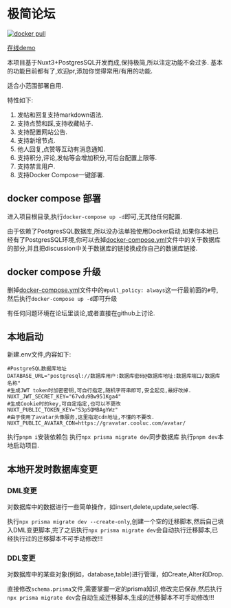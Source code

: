 # 极简论坛

[![docker pull](https://img.shields.io/docker/pulls/kingwrcy/discussion)](https://hub.docker.com/repository/docker/kingwrcy/discussion)

[在线demo](https://discussion.mblog.club)

本项目基于Nuxt3+PostgresSQL开发而成,保持极简,所以注定功能不会过多.
基本的功能目前都有了,欢迎pr,添加你觉得常用/有用的功能.

适合小范围部署自用.

特性如下:

1. 发帖和回复支持markdown语法.
2. 支持点赞和踩,支持收藏帖子.
3. 支持配置网站公告.
4. 支持新增节点.
5. 他人回复,点赞等互动有消息通知.
6. 支持积分,评论,发帖等会增加积分,可后台配置上限等.
7. 支持禁言用户.
8. 支持Docker Compose一键部署.

## docker compose 部署

进入项目根目录,执行`docker-compose up -d`即可,无其他任何配置.

由于依赖了PostgresSQL数据库,所以没办法单独使用Docker启动,如果你本地已经有了PostgresSQL环境,你可以去掉[docker-compose.yml](https://github.com/kingwrcy/discussion/blob/master/docker-compose.yml)文件中的关于数据库的部分,并且把discussion中关于数据库的链接换成你自己的数据库链接.

## docker compose 升级
删掉[docker-compose.yml](https://github.com/kingwrcy/discussion/blob/master/docker-compose.yml)文件中的`#pull_policy: always`这一行最前面的`#`号,然后执行`docker-compose up -d`即可升级

有任何问题环境在论坛里谈论,或者直接在github上讨论.

## 本地启动

新建.env文件,内容如下:

```shell
#PostgreSQL数据库地址
DATABASE_URL="postgresql://数据库用户:数据库密码@数据库地址:数据库端口/数据库名称"
#生成JWT token时加密密钥,可自行指定,随机字符串即可,安全起见,最好改掉.
NUXT_JWT_SECRET_KEY="67vdu9Bw951Kga4"
#生成Cookie时的key,可自定指定,也可以不更改
NUXT_PUBLIC_TOKEN_KEY="S3pSQMBAgYWz"
#由于使用了avatar头像服务,这里指定cdn地址,不懂的不要改.
NUXT_PUBLIC_AVATAR_CDN=https://gravatar.cooluc.com/avatar/
```

执行`pnpm i`安装依赖包
执行`npx prisma migrate dev`同步数据库
执行`pnpm dev`本地启动项目.

## 本地开发时数据库变更

### DML变更

对数据库中的数据进行一些简单操作，如insert,delete,update,select等.

执行`npx prisma migrate dev --create-only`,创建一个空的迁移脚本,然后自己填入DML变更脚本,完了之后执行`npx prisma migrate dev`会自动执行迁移脚本,已经执行过的迁移脚本不可手动修改!!!

### DDL变更

对数据库中的某些对象(例如，database,table)进行管理，如Create,Alter和Drop.

直接修改`schema.prisma`文件,需要掌握一定的prisma知识,修改完后保存,然后执行`npx prisma migrate dev`会自动生成迁移脚本,生成的迁移脚本不可手动修改!!!
